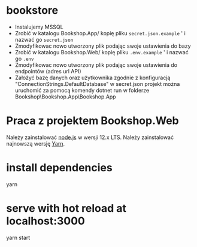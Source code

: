 # bookstore
- Instalujemy MSSQL
- Zrobić w katalogu Bookshop.App/ kopię pliku `secret.json.example` ' i nazwać go `secret.json` 
- Zmodyfikowac nowo utworzony plik podając swoje ustawienia do bazy
- Zrobić w katalogu Bookshop.Web/ kopię pliku `.env.example` ' i nazwać go `.env`
- Zmodyfikowac nowo utworzony plik podając swoje ustawienia do endpointów (adres url API)
- Założyć bazę danych oraz użytkownika zgodnie z konfiguracją "ConnectionStrings.DefaultDatabase" w secret.json
projekt można uruchomić za pomocą komendy dotnet run w folderze Bookshop\Bookshop.App\Bookshop.App

# Praca z projektem Bookshop.Web
Należy zainstalować [node.js](https://nodejs.org/) w wersji 12.x LTS.
Należy zainstalować najnowszą wersję [Yarn](https://nodejs.org/).

# install dependencies 
yarn
# serve with hot reload at localhost:3000
yarn start
